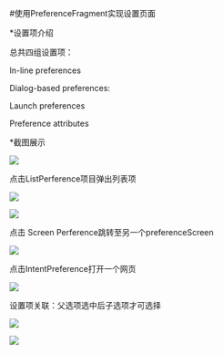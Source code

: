 #使用PreferenceFragment实现设置页面

*设置项介绍


总共四组设置项：

In-line preferences 

Dialog-based preferences:


Launch preferences

Preference attributes

*截图展示



![](https://raw.githubusercontent.com/Noob-I-Am/FragmentTest/master/images/1.PNG)

点击ListPerference项目弹出列表项

![](https://raw.githubusercontent.com/Noob-I-Am/FragmentTest/master/images/2.PNG)


![](https://raw.githubusercontent.com/Noob-I-Am/FragmentTest/master/images/3.PNG)

点击 Screen Perference跳转至另一个preferenceScreen

![](https://raw.githubusercontent.com/Noob-I-Am/FragmentTest/master/images/4.PNG)

点击IntentPreference打开一个网页

![](https://raw.githubusercontent.com/Noob-I-Am/FragmentTest/master/images/5.PNG)

设置项关联：父选项选中后子选项才可选择

![](https://raw.githubusercontent.com/Noob-I-Am/FragmentTest/master/images/6.PNG)

![](https://raw.githubusercontent.com/Noob-I-Am/FragmentTest/master/images/7.PNG)
